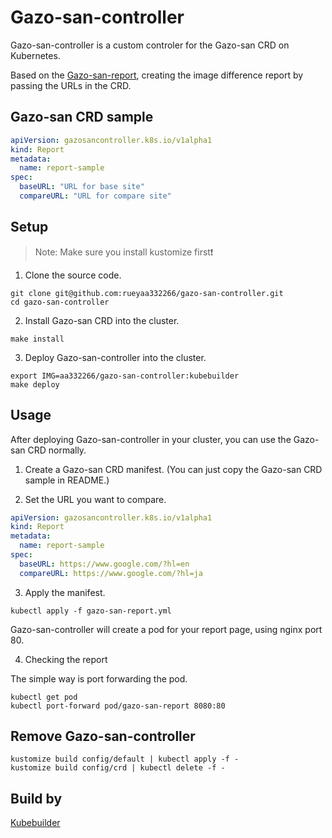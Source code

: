 # Gazo-san-controller
Gazo-san-controller is a custom controler for the Gazo-san CRD on Kubernetes.

Based on the [Gazo-san-report](https://github.com/rueyaa332266/gazo-san-report), creating the image difference report by passing the URLs in the CRD.

## Gazo-san CRD sample
```yaml
apiVersion: gazosancontroller.k8s.io/v1alpha1
kind: Report
metadata:
  name: report-sample
spec:
  baseURL: "URL for base site"
  compareURL: "URL for compare site"
```

## Setup

> Note: Make sure you install kustomize first❗

1. Clone the source code.
```
git clone git@github.com:rueyaa332266/gazo-san-controller.git
cd gazo-san-controller
```

2. Install Gazo-san CRD into the cluster.
```
make install
```

3. Deploy Gazo-san-controller into the cluster.
```
export IMG=aa332266/gazo-san-controller:kubebuilder
make deploy
```

## Usage
After deploying Gazo-san-controller in your cluster, you can use the Gazo-san CRD normally.

1. Create a Gazo-san CRD manifest. (You can just copy the Gazo-san CRD sample in README.)

2. Set the URL you want to compare.
```yaml
apiVersion: gazosancontroller.k8s.io/v1alpha1
kind: Report
metadata:
  name: report-sample
spec:
  baseURL: https://www.google.com/?hl=en
  compareURL: https://www.google.com/?hl=ja
```

3. Apply the manifest.
```
kubectl apply -f gazo-san-report.yml
```

Gazo-san-controller will create a pod for your report page, using nginx port 80.

4. Checking the report

The simple way is port forwarding the pod.
```
kubectl get pod
kubectl port-forward pod/gazo-san-report 8080:80
```

## Remove Gazo-san-controller
```
kustomize build config/default | kubectl apply -f -
kustomize build config/crd | kubectl delete -f -
```

## Build by
[Kubebuilder](https://github.com/kubernetes-sigs/kubebuilder)